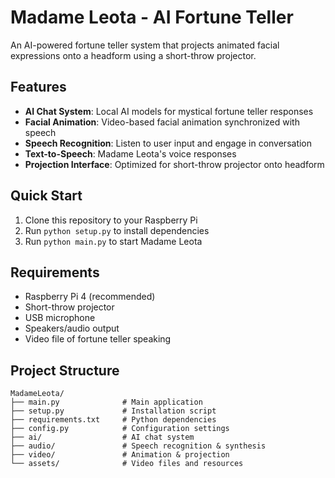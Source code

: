 # Madame Leota - AI Fortune Teller

An AI-powered fortune teller system that projects animated facial expressions onto a headform using a short-throw projector.

## Features

- **AI Chat System**: Local AI models for mystical fortune teller responses
- **Facial Animation**: Video-based facial animation synchronized with speech
- **Speech Recognition**: Listen to user input and engage in conversation
- **Text-to-Speech**: Madame Leota's voice responses
- **Projection Interface**: Optimized for short-throw projector onto headform

## Quick Start

1. Clone this repository to your Raspberry Pi
2. Run `python setup.py` to install dependencies
3. Run `python main.py` to start Madame Leota

## Requirements

- Raspberry Pi 4 (recommended)
- Short-throw projector
- USB microphone
- Speakers/audio output
- Video file of fortune teller speaking

## Project Structure

```
MadameLeota/
├── main.py              # Main application
├── setup.py             # Installation script
├── requirements.txt     # Python dependencies
├── config.py            # Configuration settings
├── ai/                  # AI chat system
├── audio/               # Speech recognition & synthesis
├── video/               # Animation & projection
└── assets/              # Video files and resources
```
